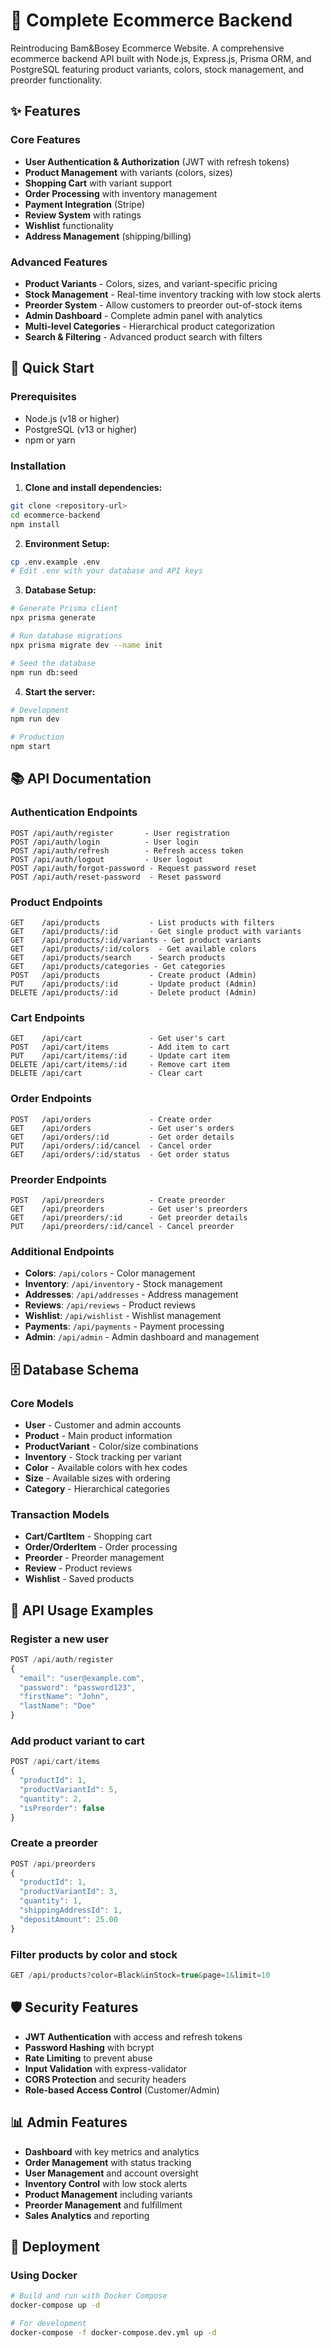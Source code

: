 # 🛒 Complete Ecommerce Backend

Reintroducing Bam&Bosey Ecommerce Website. A comprehensive ecommerce backend API built with Node.js, Express.js, Prisma ORM, and PostgreSQL featuring product variants, colors, stock management, and preorder functionality.

## ✨ Features

### Core Features
- **User Authentication & Authorization** (JWT with refresh tokens)
- **Product Management** with variants (colors, sizes)
- **Shopping Cart** with variant support
- **Order Processing** with inventory management
- **Payment Integration** (Stripe)
- **Review System** with ratings
- **Wishlist** functionality
- **Address Management** (shipping/billing)

### Advanced Features
- **Product Variants** - Colors, sizes, and variant-specific pricing
- **Stock Management** - Real-time inventory tracking with low stock alerts
- **Preorder System** - Allow customers to preorder out-of-stock items
- **Admin Dashboard** - Complete admin panel with analytics
- **Multi-level Categories** - Hierarchical product categorization
- **Search & Filtering** - Advanced product search with filters

## 🚀 Quick Start

### Prerequisites
- Node.js (v18 or higher)
- PostgreSQL (v13 or higher)
- npm or yarn

### Installation

1. **Clone and install dependencies:**
```bash
git clone <repository-url>
cd ecommerce-backend
npm install
```

2. **Environment Setup:**
```bash
cp .env.example .env
# Edit .env with your database and API keys
```

3. **Database Setup:**
```bash
# Generate Prisma client
npx prisma generate

# Run database migrations
npx prisma migrate dev --name init

# Seed the database
npm run db:seed
```

4. **Start the server:**
```bash
# Development
npm run dev

# Production
npm start
```

## 📚 API Documentation

### Authentication Endpoints
```
POST /api/auth/register       - User registration
POST /api/auth/login          - User login
POST /api/auth/refresh        - Refresh access token
POST /api/auth/logout         - User logout
POST /api/auth/forgot-password - Request password reset
POST /api/auth/reset-password  - Reset password
```

### Product Endpoints
```
GET    /api/products           - List products with filters
GET    /api/products/:id       - Get single product with variants
GET    /api/products/:id/variants - Get product variants
GET    /api/products/:id/colors  - Get available colors
GET    /api/products/search    - Search products
GET    /api/products/categories - Get categories
POST   /api/products           - Create product (Admin)
PUT    /api/products/:id       - Update product (Admin)
DELETE /api/products/:id       - Delete product (Admin)
```

### Cart Endpoints
```
GET    /api/cart               - Get user's cart
POST   /api/cart/items         - Add item to cart
PUT    /api/cart/items/:id     - Update cart item
DELETE /api/cart/items/:id     - Remove cart item
DELETE /api/cart               - Clear cart
```

### Order Endpoints
```
POST   /api/orders             - Create order
GET    /api/orders             - Get user's orders
GET    /api/orders/:id         - Get order details
PUT    /api/orders/:id/cancel  - Cancel order
GET    /api/orders/:id/status  - Get order status
```

### Preorder Endpoints
```
POST   /api/preorders          - Create preorder
GET    /api/preorders          - Get user's preorders
GET    /api/preorders/:id      - Get preorder details
PUT    /api/preorders/:id/cancel - Cancel preorder
```

### Additional Endpoints
- **Colors**: `/api/colors` - Color management
- **Inventory**: `/api/inventory` - Stock management
- **Addresses**: `/api/addresses` - Address management
- **Reviews**: `/api/reviews` - Product reviews
- **Wishlist**: `/api/wishlist` - Wishlist management
- **Payments**: `/api/payments` - Payment processing
- **Admin**: `/api/admin` - Admin dashboard and management

## 🗄️ Database Schema

### Core Models
- **User** - Customer and admin accounts
- **Product** - Main product information
- **ProductVariant** - Color/size combinations
- **Inventory** - Stock tracking per variant
- **Color** - Available colors with hex codes
- **Size** - Available sizes with ordering
- **Category** - Hierarchical categories

### Transaction Models
- **Cart/CartItem** - Shopping cart
- **Order/OrderItem** - Order processing
- **Preorder** - Preorder management
- **Review** - Product reviews
- **Wishlist** - Saved products

## 🔧 API Usage Examples

### Register a new user
```javascript
POST /api/auth/register
{
  "email": "user@example.com",
  "password": "password123",
  "firstName": "John",
  "lastName": "Doe"
}
```

### Add product variant to cart
```javascript
POST /api/cart/items
{
  "productId": 1,
  "productVariantId": 5,
  "quantity": 2,
  "isPreorder": false
}
```

### Create a preorder
```javascript
POST /api/preorders
{
  "productId": 1,
  "productVariantId": 3,
  "quantity": 1,
  "shippingAddressId": 1,
  "depositAmount": 25.00
}
```

### Filter products by color and stock
```javascript
GET /api/products?color=Black&inStock=true&page=1&limit=10
```

## 🛡️ Security Features

- **JWT Authentication** with access and refresh tokens
- **Password Hashing** with bcrypt
- **Rate Limiting** to prevent abuse
- **Input Validation** with express-validator
- **CORS Protection** and security headers
- **Role-based Access Control** (Customer/Admin)

## 📊 Admin Features

- **Dashboard** with key metrics and analytics
- **Order Management** with status tracking
- **User Management** and account oversight
- **Inventory Control** with low stock alerts
- **Product Management** including variants
- **Preorder Management** and fulfillment
- **Sales Analytics** and reporting

## 🚀 Deployment

### Using Docker
```bash
# Build and run with Docker Compose
docker-compose up -d

# For development
docker-compose -f docker-compose.dev.yml up -d